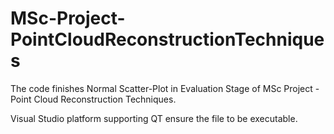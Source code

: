 # MSc-Project-PointCloudReconstructionTechniques

The code finishes Normal Scatter-Plot in Evaluation Stage of MSc Project - Point Cloud Reconstruction Techniques.

Visual Studio platform supporting QT ensure the file to be executable.
